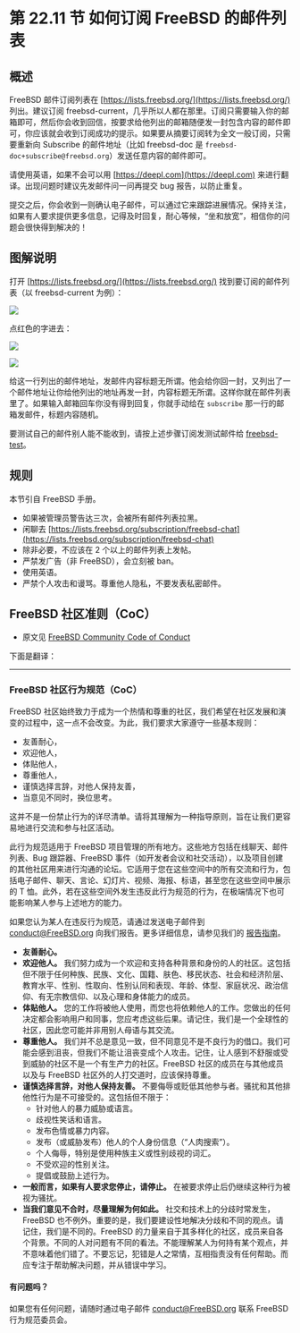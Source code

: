 # 第 22.11 节 如何订阅 FreeBSD 的邮件列表

## 概述

FreeBSD 邮件订阅列表在 [https://lists.freebsd.org/](https://lists.freebsd.org/) 列出。建议订阅 freebsd-current，几乎所以人都在那里。订阅只需要输入你的邮箱即可，然后你会收到回信，按要求给他列出的邮箱随便发一封包含内容的邮件即可，你应该就会收到订阅成功的提示。如果要从摘要订阅转为全文一般订阅，只需要重新向 Subscribe 的邮件地址（比如 freebsd-doc 是 `freebsd-doc+subscribe@freebsd.org`）发送任意内容的邮件即可。

请使用英语，如果不会可以用 [https://deepl.com](https://deepl.com) 来进行翻译。出现问题时建议先发邮件问一问再提交 bug 报告，以防止重复。

提交之后，你会收到一则确认电子邮件，可以通过它来跟踪进展情况。保持关注，如果有人要求提供更多信息，记得及时回复，耐心等候，“坐和放宽”，相信你的问题会很快得到解决的！

## 图解说明

打开 [https://lists.freebsd.org/](https://lists.freebsd.org/) 找到要订阅的邮件列表（以 freebsd-current 为例）：

![](../.gitbook/assets/mail1.png)

点红色的字进去：

![](../.gitbook/assets/mail2.png)

![](../.gitbook/assets/mail3.png)

给这一行列出的邮件地址，发邮件内容标题无所谓。他会给你回一封，又列出了一个邮件地址让你给他列出的地址再发一封，内容标题无所谓。这样你就在邮件列表里了。如果输入邮箱回车你没有得到回复，你就手动给在 `subscribe` 那一行的邮箱发邮件，标题内容随机。

要测试自己的邮件别人能不能收到，请按上述步骤订阅发测试邮件给 [freebsd-test](https://lists.freebsd.org/subscription/freebsd-test)。

## 规则

本节引自 FreeBSD 手册。

- 如果被管理员警告达三次，会被所有邮件列表拉黑。
- 闲聊去 [https://lists.freebsd.org/subscription/freebsd-chat](https://lists.freebsd.org/subscription/freebsd-chat)
- 除非必要，不应该在 2 个以上的邮件列表上发帖。
- 严禁发广告（非 FreeBSD），会立刻被 ban。
- 使用英语。
- 严禁个人攻击和谩骂。尊重他人隐私，不要发表私密邮件。

## FreeBSD 社区准则（CoC）

- 原文见 [FreeBSD Community Code of Conduct](https://www.freebsd.org/internal/code-of-conduct/)

下面是翻译：

---

### FreeBSD 社区行为规范（CoC）

FreeBSD 社区始终致力于成为一个热情和尊重的社区，我们希望在社区发展和演变的过程中，这一点不会改变。为此，我们要求大家遵守一些基本规则：

* 友善耐心，
* 欢迎他人，
* 体贴他人，
* 尊重他人，
* 谨慎选择言辞，对他人保持友善，
* 当意见不同时，换位思考。

这并不是一份禁止行为的详尽清单。请将其理解为一种指导原则，旨在让我们更容易地进行交流和参与社区活动。

此行为规范适用于 FreeBSD 项目管理的所有地方。这些地方包括在线聊天、邮件列表、Bug 跟踪器、FreeBSD 事件（如开发者会议和社交活动），以及项目创建的其他社区用来进行沟通的论坛。它适用于您在这些空间中的所有交流和行为，包括电子邮件、聊天、言论、幻灯片、视频、海报、标语，甚至您在这些空间中展示的 T 恤。此外，若在这些空间外发生违反此行为规范的行为，在极端情况下也可能影响某人参与上述地方的能力。

如果您认为某人在违反行为规范，请通过发送电子邮件到 [conduct@FreeBSD.org](mailto:conduct@freebsd.org) 向我们报告。更多详细信息，请参见我们的 [报告指南](https://www.freebsd.org/internal/conduct-reporting/)。

* **友善耐心。**
* **欢迎他人。** 我们努力成为一个欢迎和支持各种背景和身份的人的社区。这包括但不限于任何种族、民族、文化、国籍、肤色、移民状态、社会和经济阶层、教育水平、性别、性取向、性别认同和表现、年龄、体型、家庭状况、政治信仰、有无宗教信仰、以及心理和身体能力的成员。
* **体贴他人。** 您的工作将被他人使用，而您也将依赖他人的工作。您做出的任何决定都会影响用户和同事，您应考虑这些后果。请记住，我们是一个全球性的社区，因此您可能并非用别人母语与其交流。
* **尊重他人。** 我们并不总是意见一致，但不同意见不是不良行为的借口。我们可能会感到沮丧，但我们不能让沮丧变成个人攻击。记住，让人感到不舒服或受到威胁的社区不是一个有生产力的社区。FreeBSD 社区的成员在与其他成员以及与 FreeBSD 社区外的人打交道时，应该保持尊重。
* **谨慎选择言辞，对他人保持友善。** 不要侮辱或贬低其他参与者。骚扰和其他排他性行为是不可接受的。这包括但不限于：
  * 针对他人的暴力威胁或语言。
  * 歧视性笑话和语言。
  * 发布色情或暴力内容。
  * 发布（或威胁发布）他人的个人身份信息（“人肉搜索”）。
  * 个人侮辱，特别是使用种族主义或性别歧视的词汇。
  * 不受欢迎的性别关注。
  * 提倡或鼓励上述行为。
* **一般而言，如果有人要求您停止，请停止。** 在被要求停止后仍继续这种行为被视为骚扰。
* **当我们意见不合时，尽量理解为何如此。** 社交和技术上的分歧时常发生，FreeBSD 也不例外。重要的是，我们要建设性地解决分歧和不同的观点。请记住，我们是不同的。FreeBSD 的力量来自于其多样化的社区，成员来自各个背景。不同的人对问题有不同的看法。不能理解某人为何持有某个观点，并不意味着他们错了。不要忘记，犯错是人之常情，互相指责没有任何帮助。而应专注于帮助解决问题，并从错误中学习。

#### 有问题吗？

如果您有任何问题，请随时通过电子邮件 [conduct@FreeBSD.org](mailto:conduct@freebsd.org) 联系 FreeBSD 行为规范委员会。

